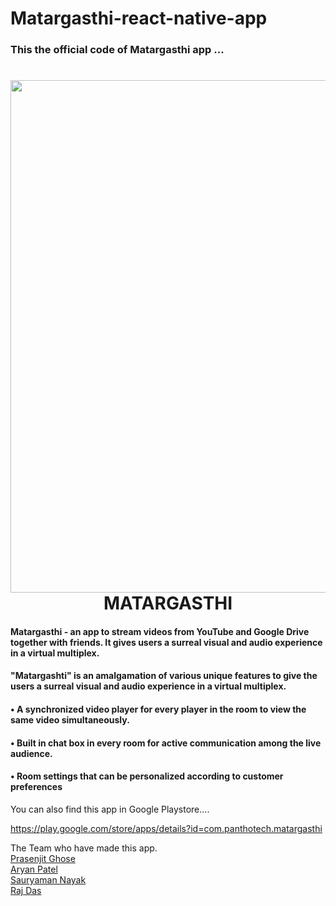 # Matargasthi-react-native-app

### This the official code of Matargasthi app ...


<h1 align="center">
  <img src = "assets/icon.png" width = '820'><br/>MATARGASTHI
</h1>

#### Matargasthi - an app to stream videos from YouTube and Google Drive together with friends. It gives users a surreal visual and audio experience in a virtual multiplex.

#### "Matargashti" is an amalgamation of various unique features to give the users a surreal visual and audio experience in a virtual multiplex.
####      • A synchronized video player for every player in the room to view the same video simultaneously.
####      • Built in chat box in every room for active communication among the live audience. 
####      • Room settings that can be personalized according to customer preferences

You can also find this app in Google Playstore....

https://play.google.com/store/apps/details?id=com.panthotech.matargasthi

The Team who have made this app.<br>
<a href="https://github.com/prasenjitghose36">Prasenjit Ghose</a><br>
<a href="https://github.com/patelaryan7751">Aryan Patel</a><br>
<a href="https://github.com/sAURYAMAN777">Sauryaman Nayak</a><br>
<a href="https://github.com/rajdas2001">Raj Das</a><br>

